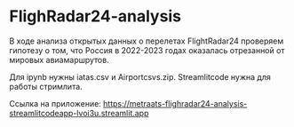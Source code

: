 # FlighRadar24-analysis
В ходе анализа открытых данных о перелетах FlightRadar24 проверяем гипотезу о том, что Россия в 2022-2023 годах оказалась отрезанной от мировых авиамаршрутов.

Для ipynb нужны iatas.csv и Airportcsvs.zip. Streamlitcode нужна для работы стримлита.

Ссылка на приложение: https://metraats-flighradar24-analysis-streamlitcodeapp-lvoi3u.streamlit.app
